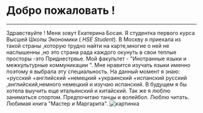 # Добро пожаловать !
***
Здравствуйте !
Меня зовут Екатерина Босая. Я студентка первого курса Высшей Школы Экономики ( *HSE Student*). В Москву я приехала из такой страны ,которую трудно найти на карте,многие о ней не наслышенны ,но это страна рада каждого окунуть в свои теплые просторы  -это Приднестрвье. Мой факультет - "Инотранные языки и межкультурные коммуникации ". Мне нравится изучать языки именно поэтому я выбрала эту специальность. На данный момент я знаю:
+русский 
+английский 
+немецкий 
+украинский 
+испанский
русский ,английский,немного немецкий и изучаю испанский. В будущем я бы хотела выучить еще итальянский и китайский. 
Так же я люблю заниматься спортом. Предпочитаю танцы и волейбол. Люблю  читать. Любимая книга "Мастер и Маргарита".
![картинка](http://knijky.ru/sites/default/files/styles/264x390/public/31583.jpg?itok=rm1YiVJV)
